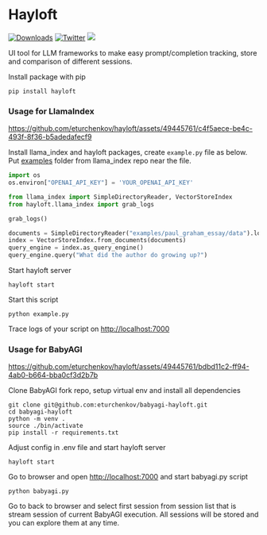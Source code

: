 # Hayloft 

[![Downloads](https://static.pepy.tech/badge/hayloft/month)](https://pepy.tech/project/hayloft)
[![Twitter](https://img.shields.io/twitter/url/https/twitter.com/eaturchenkov.svg?style=social&label=Follow%20%40eaturchenkov)](https://twitter.com/eaturchenkov)
[![](https://dcbadge.vercel.app/api/server/EKewT5cYMy?compact=true&style=flat)](https://discord.gg/EKewT5cYMy)

UI tool for LLM frameworks to make easy prompt/completion tracking, store and comparison of different sessions.

Install package with pip
```
pip install hayloft
```
### Usage for LlamaIndex

https://github.com/eturchenkov/hayloft/assets/49445761/c4f5aece-be4c-493f-8f36-b5adedafecf9

Install llama_index and hayloft packages, create ```example.py``` file as below. Put [examples](https://github.com/jerryjliu/llama_index/tree/main/examples) folder from llama_index repo near the file.
```python
import os
os.environ["OPENAI_API_KEY"] = 'YOUR_OPENAI_API_KEY'

from llama_index import SimpleDirectoryReader, VectorStoreIndex 
from hayloft.llama_index import grab_logs

grab_logs()

documents = SimpleDirectoryReader("examples/paul_graham_essay/data").load_data()
index = VectorStoreIndex.from_documents(documents)
query_engine = index.as_query_engine()
query_engine.query("What did the author do growing up?")
```
Start hayloft server
```
hayloft start
```
Start this script
```
python example.py
```
Trace logs of your script on [http://localhost:7000](http://localhost:7000)

### Usage for BabyAGI

https://github.com/eturchenkov/hayloft/assets/49445761/bdbd11c2-ff94-4ab0-b664-bba0cf3d2b7b

Clone BabyAGI fork repo, setup virtual env and install all dependencies

```
git clone git@github.com:eturchenkov/babyagi-hayloft.git
cd babyagi-hayloft
python -m venv .
source ./bin/activate
pip install -r requirements.txt
```
Adjust config in .env file and start hayloft server
```
hayloft start
```
Go to browser and open [http://localhost:7000](http://localhost:7000) and start babyagi.py script
```
python babyagi.py
```
Go to back to browser and select first session from session list that is stream session of current BabyAGI execution. All sessions will be stored and you can explore them at any time.
